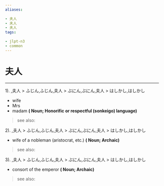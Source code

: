 ```yaml
---
aliases:
    
- 夫人
- 夫人
- 夫人
tags:
    
- jlpt-n3
- common
---
```


# 夫人
---
1).
,夫人 > ふじん,ふじん,夫人 > ぶにん,ぶにん,夫人 > はしかし,はしかし

- wife
- Mrs
- madam
**( Noun; Honorific or respectful (sonkeigo) language)**
> see also: 
            
2).
,夫人 > ふじん,ふじん,夫人 > ぶにん,ぶにん,夫人 > はしかし,はしかし

- wife of a nobleman (aristocrat, etc.)
**( Noun; Archaic)**
> see also: 
            
3).
,夫人 > ふじん,ふじん,夫人 > ぶにん,ぶにん,夫人 > はしかし,はしかし

- consort of the emperor
**( Noun; Archaic)**
> see also: 
            